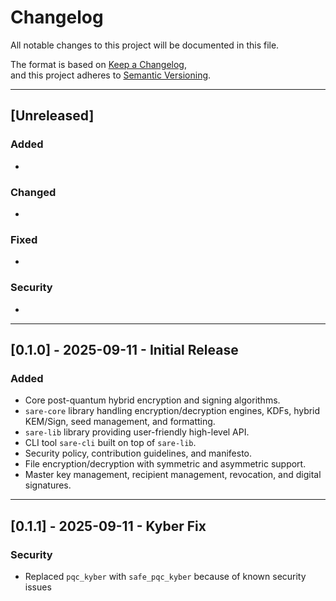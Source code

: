 # Changelog

All notable changes to this project will be documented in this file.

The format is based on [Keep a Changelog](https://keepachangelog.com/en/1.0.0/),  
and this project adheres to [Semantic Versioning](https://semver.org/spec/v2.0.0.html).

---

## [Unreleased]

### Added
- 

### Changed
- 

### Fixed
- 

### Security
- 

---

## [0.1.0] - 2025-09-11 - Initial Release
### Added
- Core post-quantum hybrid encryption and signing algorithms.
- `sare-core` library handling encryption/decryption engines, KDFs, hybrid KEM/Sign, seed management, and formatting.
- `sare-lib` library providing user-friendly high-level API.
- CLI tool `sare-cli` built on top of `sare-lib`.
- Security policy, contribution guidelines, and manifesto.
- File encryption/decryption with symmetric and asymmetric support.
- Master key management, recipient management, revocation, and digital signatures.

---

## [0.1.1] - 2025-09-11 - Kyber Fix

### Security
- Replaced `pqc_kyber` with `safe_pqc_kyber` because of known security issues
